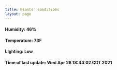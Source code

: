 ```yaml
---
title: Plants' conditions
layout: page
---
```



#### Humidity: 46%
#### Temperature: 73F
#### Lighting: Low
#### Time of last update: Wed Apr 28 18:44:02 CDT 2021
